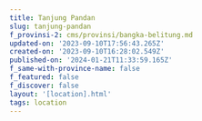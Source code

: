 ```yaml
---
title: Tanjung Pandan
slug: tanjung-pandan
f_provinsi-2: cms/provinsi/bangka-belitung.md
updated-on: '2023-09-10T17:56:43.265Z'
created-on: '2023-09-10T16:28:02.549Z'
published-on: '2024-01-21T11:33:59.165Z'
f_same-with-province-name: false
f_featured: false
f_discover: false
layout: '[location].html'
tags: location
---
```



